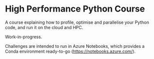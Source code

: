 # High Performance Python Course

A course explaining how to profile, optimise and parallelise your Python code, and run it on the cloud and HPC.

Work-in-progress.

Challenges are intended to run in Azure Notebooks, which provides a Conda environment ready-to-go (https://notebooks.azure.com/).
